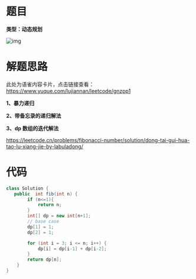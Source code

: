 # 题目

**类型：动态规划**



![img](https://cdn.nlark.com/yuque/0/2022/png/2941598/1652799761290-ff068f4d-5c15-4ee6-86bc-d5997dd5a6c0.png)

# 解题思路

此处为语雀内容卡片，点击链接查看：https://www.yuque.com/lujiannan/leetcode/gnzpp1

**1、暴力递归**

**2、带备忘录的递归解法**

**3、dp 数组的迭代解法**

https://leetcode.cn/problems/fibonacci-number/solution/dong-tai-gui-hua-tao-lu-xiang-jie-by-labuladong/



# 代码

```java
class Solution {
   public  int fib(int n) {
        if (n<=1){
            return n;
        }
        int[] dp = new int[n+1];
        // base case
        dp[1] = 1;
        dp[2] = 1;

        for (int i = 3; i <= n; i++) {
            dp[i] = dp[i-1] + dp[i-2];
        }
        return dp[n];
    }
}
```
